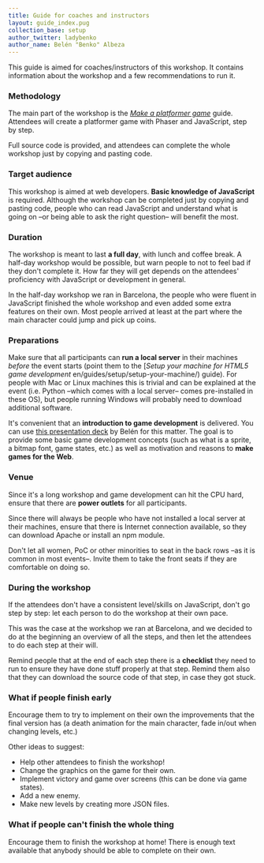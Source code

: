 ```yaml
---
title: Guide for coaches and instructors
layout: guide_index.pug
collection_base: setup
author_twitter: ladybenko
author_name: Belén "Benko" Albeza
---
```


This guide is aimed for coaches/instructors of this workshop. It contains information about the workshop and a few recommendations to run it.

### Methodology

The main part of the workshop is the [_Make a platformer game_](/en/guides/platformer/start-here/) guide. Attendees will create a platformer game with Phaser and JavaScript, step by step.

Full source code is provided, and attendees can complete the whole workshop just by copying and pasting code.

### Target audience

This workshop is aimed at web developers. **Basic knowledge of JavaScript** is required. Although the workshop can be completed just by copying and pasting code, people who can read JavaScript and understand what is going on –or being able to ask the right question– will benefit the most.

### Duration

The workshop is meant to last **a full day**, with lunch and coffee break. A half-day workshop would be possible, but warn people to not to feel bad if they don't complete it. How far they will get depends on the attendees' proficiency with JavaScript or development in general.

In the half-day workshop we ran in Barcelona, the people who were fluent in JavaScript finished the whole workshop and even added some extra features on their own. Most people arrived at least at the part where the main character could jump and pick up coins.

### Preparations

Make sure that all participants can **run a local server** in their machines _before_ the event starts (point them to the [_Setup your machine for HTML5 game development_ en/guides/setup/setup-your-machine/) guide). For people with Mac or Linux machines this is trivial and can be explained at the event (i.e. Python –which comes with a local server– comes pre-installed in these OS), but people running Windows will probably need to download additional software.

It's convenient that an **introduction to game development** is delivered. You can use [this presentation deck](https://belen-albeza.github.io/intro-gamedev/#1) by Belén for this matter. The goal is to provide some basic game development concepts (such as what is a sprite, a bitmap font, game states, etc.) as well as motivation and reasons to **make games for the Web**.

### Venue

Since it's a long workshop and game development can hit the CPU hard, ensure that there are **power outlets** for all participants.

Since there will always be people who have not installed a local server at their machines, ensure that there is Internet connection available, so they can download Apache or install an npm module.

Don't let all women, PoC or other minorities to seat in the back rows –as it is common in most events–. Invite them to take the front seats if they are comfortable on doing so.

### During the workshop

If the attendees don't have a consistent level/skills on JavaScript, don't go step by step: let each person to do the workshop at their own pace.

This was the case at the workshop we ran at Barcelona, and we decided to do at the beginning an overview of all the steps, and then let the attendees to do each step at their will.

Remind people that at the end of each step there is a **checklist** they need to run to ensure they have done stuff properly at that step. Remind them also that they can download the source code of that step, in case they got stuck.

### What if people finish early

Encourage them to try to implement on their own the improvements that the final version has (a death animation for the main character, fade in/out when changing levels, etc.)

Other ideas to suggest:

- Help other attendees to finish the workshop!
- Change the graphics on the game for their own.
- Implement victory and game over screens (this can be done via game states).
- Add a new enemy.
- Make new levels by creating more JSON files.

### What if people can't finish the whole thing

Encourage them to finish the workshop at home! There is enough text available that anybody should be able to complete on their own.
